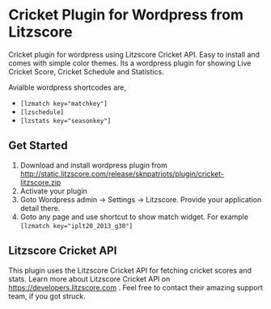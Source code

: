 # Cricket Plugin for Wordpress from Litzscore
Cricket plugin for wordpress using Litzscore Cricket API.  Easy to install and comes with simple color themes. Its a wordpress plugin for showing Live Cricket Score, Cricket Schedule and Statistics. 

Avialble wordpress shortcodes are,
* `[lzmatch key="matchkey"]`
* `[lzschedule]`
* `[lzstats key="seasonkey"]`


## Get Started
1. Download and install wordpress plugin from http://static.litzscore.com/release/sknpatriots/plugin/cricket-litzscore.zip
2. Activate your plugin
3. Goto Wordpress admin -> Settings -> Litzscore. Provide your application detail there.
4. Goto any page and use shortcut to show match widget. For example `[lzmatch key="iplt20_2013_g30"]`

## Litzscore Cricket API
This plugin uses the Litzscore Cricket API for fetching cricket scores and stats. Learn more about Litzscore Cricket API on https://developers.litzscore.com . Feel free to contact their amazing support team, if you got struck. 

